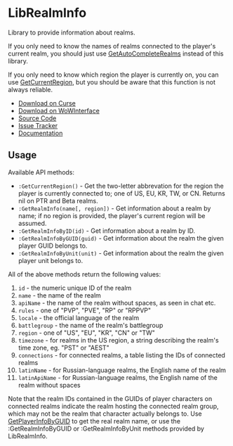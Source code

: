 ﻿LibRealmInfo
===============

Library to provide information about realms.

If you only need to know the names of realms connected to the player's current realm, you should just use [GetAutoCompleteRealms](http://wowpedia.org/API_GetAutoCompleteRealms) instead of this library.

If you only need to know which region the player is currently on, you can use [GetCurrentRegion](http://wowpedia.org/API_GetCurrentRegion), but you should be aware that this function is not always reliable.

* [Download on Curse](https://wow.curseforge.com/projects/librealminfo)
* [Download on WoWInterface](https://www.wowinterface.com/downloads/info22987-LibRealmInfo.html)
* [Source Code](https://github.com/phanx-wow/LibRealmInfo)
* [Issue Tracker](https://github.com/phanx-wow/LibRealmInfo/issues)
* [Documentation](https://github.com/phanx-wow/LibRealmInfo/wiki)


Usage
--------

Available API methods:

* `:GetCurrentRegion()` - Get the two-letter abbrevation for the region the player is currently connected to; one of US, EU, KR, TW, or CN. Returns nil on PTR and Beta realms.
* `:GetRealmInfo(name[, region])` - Get information about a realm by name; if no region is provided, the player's current region will be assumed.
* `:GetRealmInfoByID(id)` - Get information about a realm by ID.
* `:GetRealmInfoByGUID(guid)` - Get information about the realm the given player GUID belongs to.
* `:GetRealmInfoByUnit(unit)` - Get information about the realm the given player unit belongs to.

All of the above methods return the following values:

1. `id` - the numeric unique ID of the realm
2. `name` - the name of the realm
3. `apiName` - the name of the realm without spaces, as seen in chat etc.
4. `rules` - one of "PVP", "PVE", "RP" or "RPPVP"
5. `locale` - the official language of the realm
6. `battlegroup` - the name of the realm's battlegroup
7. `region` - one of "US", "EU", "KR", "CN" or "TW"
8. `timezone` - for realms in the US region, a string describing the realm's time zone, eg. "PST" or "AEST"
9. `connections` - for connected realms, a table listing the IDs of connected realms
10. `latinName` - for Russian-language realms, the English name of the realm
11. `latinApiName` - for Russian-language realms, the English name of the realm without spaces

Note that the realm IDs contained in the GUIDs of player characters on connected realms indicate the realm hosting the connected realm group, which may not be the realm that character actually belongs to. Use [GetPlayerInfoByGUID](http://wowpedia.org/API_GetPlayerInfoByGUID) to get the real realm name, or use the :GetRealmInfoByGUID or :GetRealmInfoByUnit methods provided by LibRealmInfo.
